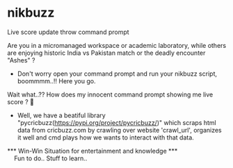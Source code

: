 # nikbuzz
Live score update throw command prompt

Are you in a micromanaged workspace or academic laboratory, while others are enjoying historic India vs Pakistan match or the deadly encounter "Ashes" ? 
- Don't worry open your command prompt and run your nikbuzz script, boommmm..!! Here you go.

Wait what..?? How does my innocent command prompt showing me live score ? 🤔
- Well, we have a beatiful library "pycricbuzz(https://pypi.org/project/pycricbuzz/)" which scraps html data from cricbuzz.com by crawling over website 'crawl_url', organizes it well and cmd plays how we wants to interact with that data.

*** Win-Win Situation for entertainment and knowledge ***  
&nbsp;&nbsp;&nbsp;&nbsp;Fun to do.. Stuff to learn..
